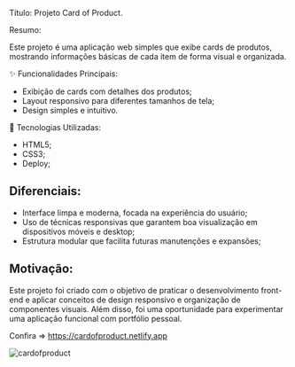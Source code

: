 Título: Projeto Card of Product.


Resumo:

Este projeto é uma aplicação web simples que exibe cards de produtos, mostrando informações básicas de cada item de forma visual e organizada.


✨ Funcionalidades Principais:

- Exibição de cards com detalhes dos produtos;
- Layout responsivo para diferentes tamanhos de tela;
- Design simples e intuitivo.

  
🚀  Tecnologias Utilizadas:

- HTML5;
- CSS3;
- Deploy;

## Diferenciais:
 
- Interface limpa e moderna, focada na experiência do usuário;  
- Uso de técnicas responsivas que garantem boa visualização em dispositivos móveis e desktop;
- Estrutura modular que facilita futuras manutenções e expansões;

## Motivação:

Este projeto foi criado com o objetivo de praticar o desenvolvimento front-end e aplicar conceitos de design responsivo e organização de componentes visuais. 
Além disso, foi uma oportunidade para experimentar uma aplicação funcional com portfólio pessoal.



Confira => https://cardofproduct.netlify.app



![cardofproduct](https://github.com/user-attachments/assets/6451db84-b5c3-4140-8cc4-7d7d02efe441)



